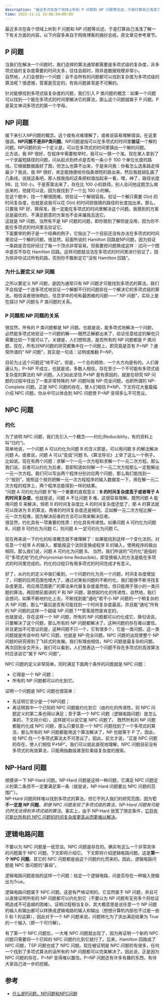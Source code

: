 ```yaml
---
description: "最近多次在各个领域上听到 P 问题和 NP 问题等论述，于是打算自己浅浅了解一下有关方面的内容。以下内容多来自于网络博客的摘抄总结，原文章见参考章节。"
time: 2022-11-21 15:06:54+08:00
---
```


最近多次在各个领域上听到 P 问题和 NP 问题等论述，于是打算自己浅浅了解一下有关方面的内容。以下内容多来自于网络博客的摘抄总结，原文章见参考章节。

## P 问题
当我们在解决一个问题时，我们选择的算法通常都需要是多项式级的复杂度，非多项式级的复杂度需要的时间太多，往往会超时，除非是数据规模非常小。  
自然地，人们会想到一个问题：会不会所有的问题都可以找到复杂度为多项式级的算法呢？很遗憾，答案是否定的。有些问题甚至是不可解的。

针对能够找到多项式级复杂度的问题，我们引入 P 类问题的概念：如果一个问题可以找到一个能在多项式的时间里解决它的算法，那么这个问题就属于 P 问题。P 是英文单词多项式的第一个字母。

## NP 问题
接下来引入NP问题的概念。这个就有点难理解了，或者说容易理解错误。在这里强调，**NP问题不是非P类问题**。NP问题是指可以在多项式的时间里**验证**一个解的问题。NP问题的另一个定义是，可以在多项式的时间里猜出一个解的问题。  
比方说，我 RP 很好，在程序中需要枚举时，我可以一猜一个准。现在某人拿到了一个求最短路径的问题，问从起点到终点是否有一条小于 100 个单位长度的路线。它根据数据画好了图，但怎么也算不出来，于是来问我：你看怎么选条路走得最少？我说，我 RP 很好，肯定能随便给你指条很短的路出来。然后我就胡乱画了几条线，说就这条吧。那人按我指的这条把权值加起来一看，嘿，神了，路径长度 98，比 100 小。于是答案出来了，存在比 100 小的路径。别人会问他这题怎么做出来的，他就可以说，因为我找到了一个比 100 小的解。  
在这个题中，找一个解很困难，但验证一个解很容易。验证一个解只需要 $O(n)$ 的时间复杂度，也就是说我可以花 $O(n)$ 的时间把我猜的路径的长度加出来。那么，只要我 RP 好，猜得准，我一定能在多项式的时间里解决这个问题。我猜到的方案总是最优的，不满足题意的方案也不会来骗我去选它。  
这就是 NP 问题。当然有不是 NP 问题的问题，即你猜到了解但是没用，因为你不能在多项式的时间里去验证它。  
下面要举的例子是一个经典的例子，它指出了一个目前还没有办法在多项式的时间里验证一个解的问题。很显然，前面所说的 Hamilton 回路是NP问题，因为验证一条路是否恰好经过了每一个顶点非常容易。但我要把问题换成这样：试问一个图中是否不存在 Hamilton 回路。这样问题就没法在多项式的时间里进行验证了，因为除非你试过所有的路，否则你不敢断定它“没有 Hamilton 回路”。

### 为什么要定义 NP 问题
之所以要定义 NP 问题，是因为通常只有 NP 问题才可能找到多项式的算法。我们不会指望一个连多项式地验证一个解都不行的问题存在一个解决它的多项式级的算法。相信读者很快明白，信息学中的号称最困难的问题——“ NP 问题”，实际上是在探讨 NP 问题与 P 类问题的关系。

### P 问题和 NP 问题的关系
很显然，所有的 P 类问题都是 NP 问题。也就是说，能多项式地解决一个问题，必然能多项式地验证一个问题的解——既然正解都出来了，验证任意给定的解也只需要比较一下就可以了。关键是，人们想知道，是否所有的 NP 问题都是 P 类问题。现在，所有对NP问题的研究都集中在一个问题上，即究竟是否有 P=NP ？通常所谓的“ NP 问题”，其实就一句话：证明或推翻 P=NP。  

目前为止这个问题还“啃不动”。但是，一个总的趋势、一个大方向是有的。人们普遍认为，P=NP 不成立，也就是说，多数人相信，存在至少一个不可能有多项式级复杂度的算法的 NP 问题。人们如此坚信 P≠NP 是有原因的，就是在研究 NP 问题的过程中找出了一类非常特殊的 NP 问题叫做 NP-完全问题，也即所谓的 NP-Complete 问题。正是 NPC 问题的存在，使人们相信 P≠NP。下文将花大量篇幅介绍 NPC 问题，你从中可以体会到 NPC 问题使 P=NP 变得多么不可思议。

## NPC 问题
### 约化
为了说明 NPC 问题，我们先引入一个概念——约化(Reducibility，有的资料上叫“归约”)。  
简单地说，一个问题 A 可以约化为问题 B 的含义即是，可以用问题 B 的解法解决问题 A，或者说，问题 A 可以“变成”问题 B。《算法导论》上举了这么一个例子。比如说，现在有两个问题：求解一个一元一次方程和求解一个一元二次方程。那么我们说，前者可以约化为后者，意即知道如何解一个一元二次方程那么一定能解出一元一次方程。我们可以写出两个程序分别对应两个问题，那么我们能找到一个“规则”，按照这个规则把解一元一次方程程序的输入数据变一下，用在解一元二次方程的程序上，两个程序总能得到一样的结果。  
“问题 A 可约化为问题 B”有一个重要的直观意义：**B 的时间复杂度高于或者等于 A 的时间复杂度**。也就是说，问题 A 不比问题 B 难。这很容易理解。既然问题 A 能用问题 B 来解决，倘若 B 的时间复杂度比 A 的时间复杂度还低了，那 A 的算法就可以改进为 B 的算法，两者的时间复杂度还是相同。正如解一元二次方程比解一元一次方程难，因为解决前者的方法可以用来解决后者。  
很显然，约化具有一项重要的性质：约化具有传递性。如果问题 A 可约化为问题 B，问题 B 可约化为问题 C，则问题 A 一定可约化为问题 C。  

现在再来说一下约化的标准概念就不难理解了：如果能找到这样一个变化法则，对任意一个程序 A 的输入，都能按这个法则变换成程序 B 的输入，使两程序的输出相同，那么我们说，问题 A 可约化为问题 B。
当然，我们所说的“可约化”是指的可“多项式地”约化(Polynomial-time Reducible)，即变换输入的方法是能在多项式的时间里完成的。约化的过程只有用多项式的时间完成才有意义。

 好了，从约化的定义中我们看到，一个问题约化为另一个问题，时间复杂度增加了，问题的应用范围也增大了。通过对某些问题的不断约化，我们能够不断寻找复杂度更高，但应用范围更广的算法来代替复杂度虽然低，但只能用于很小的一类问题的算法。再回想前面讲的 P 和 NP 问题，联想起约化的传递性，自然地，我们会想问，如果不断地约化上去，不断找到能“通吃”若干小 NP 问题的一个稍复杂的大 NP 问题，那么**最后是否有可能找到一个时间复杂度最高，并且能“通吃”所有的 NP 问题的这样一个超级 NP 问题？**答案居然是肯定的。  
 也就是说，存在这样一个 NP 问题，所有的 NP 问题都可以约化成它。换句话说，只要解决了这个问题，那么所有的 NP 问题都解决了。这种问题的存在难以置信，并且更加不可思议的是，这种问题不只一个，它有很多个，它是一类问题。这一类问题就是传说中的 NPC 问题，也就是 NP-完全问题。NPC 问题的出现使整个 NP 问题的研究得到了飞跃式的发展。我们有理由相信，NPC 问题是最复杂的问题。再次回到全文开头，我们可以看到，人们想表达一个问题不存在多项式的高效算法时应该说它“属于 NPC 问题”。

NPC 问题的定义非常简单。同时满足下面两个条件的问题就是 NPC 问题：
* 它得是一个 NP 问题；
* 所有的 NP 问题都可以约化到它。

证明一个问题是 NPC 问题也很简单：
* 先证明它至少是一个NP问题；
* 再证明其中一个已知的 NPC 问题能约化到它（由约化的传递性，则 NPC 问题定义的第二条也得以满足；至于第一个 NPC 问题（逻辑电路问题）是怎么来的，下文将介绍），这样就可以说它是 NPC 问题了。
既然所有的 NP 问题都能约化成 NPC 问题，那么只要任意一个 NPC 问题找到了一个多项式的算法，那么所有的 NP 问题都能用这个算法解决了，NP 也就等于 P 了。因此，给 NPC 找一个多项式算法太不可思议了。因此，前文才说，“正是 NPC 问题的存在，使人们相信 P≠NP”。我们可以就此直观地理解，NPC 问题目前没有多项式的有效算法，只能用指数级甚至阶乘级复杂度的搜索。

## NP-Hard 问题
顺便讲一下 NP-Hard 问题。NP-Hard 问题是这样一种问题，它满足 NPC 问题定义的第二条但不一定要满足第一条（就是说，NP-Hard 问题要比 NPC 问题的范围广）。  
NP-Hard 问题同样难以找到多项式的算法，但它不列入我们的研究范围，因为**它不一定是 NP 问题**。*即使 NPC 问题发现了多项式级的算法，NP-Hard 问题有可能仍然无法得到多项式级的算法*。事实上，由于 NP-Hard 放宽了限定条件，<u>它将有可能比所有的 NPC 问题的时间复杂度更高从而更难以解决</u>。

## 逻辑电路问题
不要以为 NPC 问题是一纸空谈。NPC 问题是存在的。确实有这么一个非常具体的问题属于 NPC 问题。下文即将介绍它。
下文即将介绍逻辑电路问题。这是**第一个 NPC 问题**。其它的 NPC 问题都是由这个问题约化而来的。因此，逻辑电路问题是 NPC 类问题的“鼻祖”。

逻辑电路问题是指的这样一个问题：给定一个逻辑电路，问是否存在一种输入使输出为True。

逻辑电路问题属于 NPC 问题。这是有严格证明的。它显然属于 NP 问题，并且可以直接证明所有的 NP 问题都可以约化到它（不要以为 NP 问题有无穷多个将给证明造成不可逾越的困难）。证明过程相当复杂，其大概意思是说任意一个 NP 问题的输入和输出都可以转换成逻辑电路的输入和输出（想想计算机内部也不过是一些 0 和 1 的运算），因此对于一个 NP 问题来说，问题转化为了求出满足结果为 True 的一个输入（即一个可行解）。

有了第一个 NPC 问题后，一大堆 NPC 问题就出现了，因为再证明一个新的 NPC 问题只需要将一个已知的 NPC 问题约化到它就行了。后来，Hamilton 回路成了 NPC 问题，TSP 问题也成了 NPC 问题。现在被证明是 NPC 问题的有很多，任何一个找到了多项式算法的话所有的 NP 问题都可以完美解决了。因此说，正是因为 NPC 问题的存在，P=NP 变得难以置信。P=NP 问题还有许多有趣的东西，有待大家自己进一步的挖掘。

## 参考
* [什么是P问题、NP问题和NPC问题](http://www.matrix67.com/blog/archives/105)